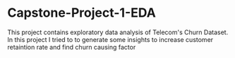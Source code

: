 # Capstone-Project-1-EDA
This project contains exploratory data analysis of Telecom's Churn Dataset. In this project I tried to to generate some insights to increase customer retaintion rate and find churn causing factor
